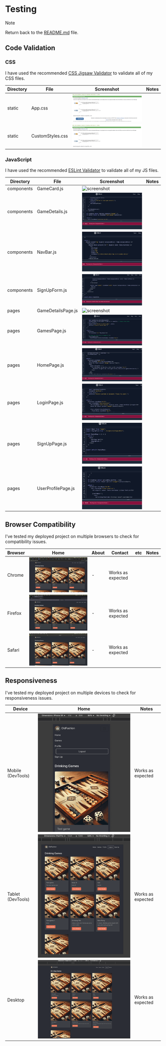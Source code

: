 # Testing

> [!NOTE]  
> Return back to the [README.md](README.md) file.

## Code Validation

### CSS

I have used the recommended [CSS Jigsaw Validator](https://jigsaw.w3.org/css-validator) to validate all of my CSS files.

| Directory | File | Screenshot | Notes |
| --- | --- | --- | --- |
| static | App.css | ![screenshot](documentation/validation/App.css.png) | |
| static | CustomStyles.css | ![screenshot](documentation/validation/CustomStyles.css.png) | |

### JavaScript

I have used the recommended [ESLint Validator](https://eslint.org) to validate all of my JS files.

| Directory | File | Screenshot | Notes |
| --- | --- | --- | --- |
| components | GameCard.js | ![screenshot](documentation/validation/gamecard_js.png) | |
| components | GameDetails.js | ![screenshot](documentation/validation/gamedetails_js.png) | |
| components | NavBar.js | ![screenshot](documentation/validation/navbar_js.png) | |
| components | SignUpForm.js | ![screenshot](documentation/validation/signupform_js.png) | |
| pages | GameDetailsPage.js | ![screenshot](documentation/validation/gamedetailspage_js.png) | |
| pages | GamesPage.js | ![screenshot](documentation/validation/gamespage_js.png) | |
| pages | HomePage.js | ![screenshot](documentation/validation/homepage_js.png) | |
| pages | LoginPage.js | ![screenshot](documentation/validation/loginpage_js.png) | |
| pages | SignUpPage.js | ![screenshot](documentation/validation/signuppage_js.png) | |
| pages | UserProfilePage.js | ![screenshot](documentation/validation/userprofilepage_js.png) | |


## Browser Compatibility

I've tested my deployed project on multiple browsers to check for compatibility issues.

| Browser | Home | About | Contact | etc | Notes |
| --- | --- | --- | --- | --- | --- |
| Chrome | ![screenshot](documentation/browsers/browser-chrome-home.png) | - | Works as expected |
| Firefox | ![screenshot](documentation/browsers/browser-firefox-home.png) | - | Works as expected |
| Safari | ![screenshot](documentation/browsers/browser-safari-home.png) | - | Works as expected |

## Responsiveness

I've tested my deployed project on multiple devices to check for responsiveness issues.

| Device | Home | Notes |
| --- | --- | --- |
| Mobile (DevTools) | ![screenshot](documentation/responsiveness/responsive-mobile-home.png) | Works as expected |
| Tablet (DevTools) | ![screenshot](documentation/responsiveness/responsive-tablet-home.png) | Works as expected |
| Desktop | ![screenshot](documentation/responsiveness/responsive-desktop-home.png) | Works as expected |
